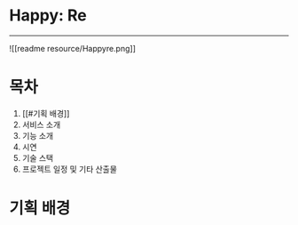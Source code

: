 # Happy: Re
---
![[readme resource/Happyre.png]]

# 목차
1. [[#기획 배경]]
2. 서비스 소개
3. 기능 소개
4. 시연
5. 기술 스택
6. 프로젝트 일정 및 기타 산출물

# 기획 배경